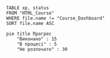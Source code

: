 
```dataview
TABLE xp, status
FROM "HTML_Course"
WHERE file.name != "Course_Dashboard"
SORT file.name ASC
```


```mermaid
pie title Прогрес
    "Виконано" : 15
    "В процесі" : 5
    "Не розпочато" : 30
```

